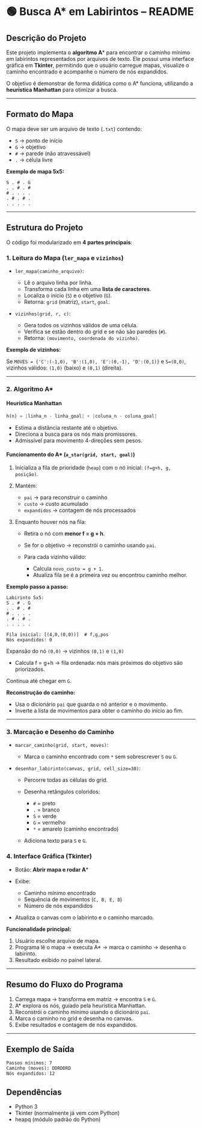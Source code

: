 # 🟢 Busca A\* em Labirintos – README

## **Descrição do Projeto**

Este projeto implementa o **algoritmo A**\* para encontrar o caminho mínimo em labirintos representados por arquivos de texto. Ele possui uma interface gráfica em **Tkinter**, permitindo que o usuário carregue mapas, visualize o caminho encontrado e acompanhe o número de nós expandidos.

O objetivo é demonstrar de forma didática como o A\* funciona, utilizando a **heurística Manhattan** para otimizar a busca.

---

## **Formato do Mapa**

O mapa deve ser um arquivo de texto (`.txt`) contendo:

* `S` → ponto de início
* `G` → objetivo
* `#` → parede (não atravessável)
* `.` → célula livre

**Exemplo de mapa 5x5:**

```
S . # . G
. . # . #
# . . . .
. # . # .
. . . . .

```

---

## **Estrutura do Projeto**

O código foi modularizado em **4 partes principais**:

### **1. Leitura do Mapa (`ler_mapa` e `vizinhos`)**

* `ler_mapa(caminho_arquivo)`:

  * Lê o arquivo linha por linha.
  * Transforma cada linha em uma **lista de caracteres**.
  * Localiza o início (`S`) e o objetivo (`G`).
  * Retorna: `grid` (matriz), `start`, `goal`.
* `vizinhos(grid, r, c)`:

  * Gera todos os vizinhos válidos de uma célula.
  * Verifica se estão dentro do grid e se não são paredes (`#`).
  * Retorna: `(movimento, coordenada do vizinho)`.

**Exemplo de vizinhos:**

Se `MOVES = {'C':(-1,0), 'B':(1,0), 'E':(0,-1), 'D':(0,1)}` e `S=(0,0)`,
vizinhos válidos: `(1,0)` (baixo) e `(0,1)` (direita).

---

### **2. Algoritmo A**\*

#### **Heurística Manhattan**

```python
h(n) = |linha_n - linha_goal| + |coluna_n - coluna_goal|
```

* Estima a distância restante até o objetivo.
* Direciona a busca para os nós mais promissores.
* Admissível para movimento 4-direções sem pesos.

#### **Funcionamento do A**\* (`a_star(grid, start, goal)`)

1. Inicializa a fila de prioridade (`heap`) com o nó inicial: `(f=g+h, g, posição)`.
2. Mantém:

   * `pai` → para reconstruir o caminho
   * `custo` → custo acumulado
   * `expandidos` → contagem de nós processados
3. Enquanto houver nós na fila:

   * Retira o nó com **menor f = g + h**.
   * Se for o objetivo → reconstrói o caminho usando `pai`.
   * Para cada vizinho válido:

     * Calcula `novo_custo = g + 1`.
     * Atualiza fila se é a primeira vez ou encontrou caminho melhor.

**Exemplo passo a passo:**

```
Labirinto 5x5:
S . # . G
. . # . #
# . . . .
. # . # .
. . . . .

Fila inicial: [(4,0,(0,0))]  # f,g,pos
Nós expandidos: 0
```

Expansão do nó `(0,0)` → vizinhos `(0,1)` e `(1,0)`

* Calcula f = g+h → fila ordenada: nós mais próximos do objetivo são priorizados.

Continua até chegar em `G`.

**Reconstrução do caminho:**

* Usa o dicionário `pai` que guarda o nó anterior e o movimento.
* Inverte a lista de movimentos para obter o caminho do início ao fim.

---

### **3. Marcação e Desenho do Caminho**

* `marcar_caminho(grid, start, moves)`:

  * Marca o caminho encontrado com `*` sem sobrescrever `S` ou `G`.

* `desenhar_labirinto(canvas, grid, cell_size=30)`:

  * Percorre todas as células do grid.
  * Desenha retângulos coloridos:

    * `#` = preto
    * `.` = branco
    * `S` = verde
    * `G` = vermelho
    * `*` = amarelo (caminho encontrado)
  * Adiciona texto para `S` e `G`.



### **4. Interface Gráfica (Tkinter)**

* Botão: **Abrir mapa e rodar A**\*
* Exibe:

  * Caminho mínimo encontrado
  * Sequência de movimentos (`C, B, E, D`)
  * Número de nós expandidos
* Atualiza o canvas com o labirinto e o caminho marcado.

**Funcionalidade principal:**

1. Usuário escolhe arquivo de mapa.
2. Programa lê o mapa → executa A\* → marca o caminho → desenha o labirinto.
3. Resultado exibido no painel lateral.

---

## **Resumo do Fluxo do Programa**

1. Carrega mapa → transforma em matriz → encontra `S` e `G`.
2. A\* explora os nós, guiado pela heurística Manhattan.
3. Reconstrói o caminho mínimo usando o dicionário `pai`.
4. Marca o caminho no grid e desenha no canvas.
5. Exibe resultados e contagem de nós expandidos.

---

## **Exemplo de Saída**

```
Passos mínimos: 7
Caminho (moves): DDRDDRD
Nós expandidos: 12
```


## **Dependências**

* Python 3
* Tkinter (normalmente já vem com Python)
* heapq (módulo padrão do Python)
